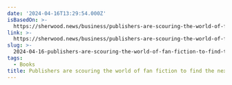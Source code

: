 ```yaml
---
date: '2024-04-16T13:29:54.000Z'
isBasedOn: >-
  https://sherwood.news/business/publishers-are-scouring-the-world-of-fan-fiction-to-find-the-next-hit-author/
link: >-
  https://sherwood.news/business/publishers-are-scouring-the-world-of-fan-fiction-to-find-the-next-hit-author/
slug: >-
  2024-04-16-publishers-are-scouring-the-world-of-fan-fiction-to-find-the-next-hit-autho
tags:
  - Books
title: Publishers are scouring the world of fan fiction to find the next hit autho
---
```


